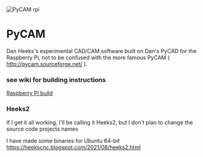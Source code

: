 ![PyCAM rpi](https://user-images.githubusercontent.com/901376/82529777-a4dff700-9b33-11ea-9a34-a2799123e0e9.png)
# PyCAM
Dan Heeks's experimental CAD/CAM software built on Dan's PyCAD for the Raspberry Pi, not to be confused with the more famous PyCAM ( http://pycam.sourceforge.net/ ).
### see wiki for building instructions ###
[Raspberry Pi build](https://github.com/danheeks/PyCAM/wiki/Raspberry-Pi-build)
### Heeks2 ###
If I get it all working, I'll be calling it Heeks2, but I don't plan to change the source code projects names

I have made some binaries for Ubuntu 64-bit
https://heekscnc.blogspot.com/2021/08/heeks2.html
